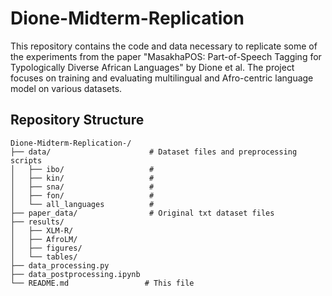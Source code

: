# Dione-Midterm-Replication
This repository contains the code and data necessary to replicate some of the experiments from the paper "MasakhaPOS: Part-of-Speech Tagging for Typologically Diverse African
Languages" by Dione et al. The project focuses on training and evaluating multilingual and Afro-centric language model on various datasets.

## Repository Structure

```
Dione-Midterm-Replication-/
├── data/                      # Dataset files and preprocessing scripts
│   ├── ibo/                   # 
│   ├── kin/                   #
│   ├── sna/                   #
│   ├── fon/                   #
│   └── all_languages          #
├── paper_data/                # Original txt dataset files
├── results/                    
│   ├── XLM-R/                  
│   ├── AfroLM/                
│   ├── figures/               
│   └── tables/
├── data_processing.py
├── data_postprocessing.ipynb               
└── README.md                 # This file
